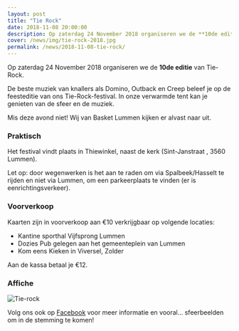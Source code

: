```yaml
---
layout: post
title: "Tie Rock"
date: 2018-11-08 20:00:00
description: Op zaterdag 24 November 2018 organiseren we de **10de editie** van Tie-Rock. 
cover: /news/img/tie-rock-2018.jpg
permalink: /news/2018-11-08-tie-rock/
---
```


Op zaterdag 24 November 2018 organiseren we de **10de editie** van Tie-Rock. 

De beste muziek van knallers als Domino, Outback en Creep beleef je op de feesteditie van ons Tie-Rock-festival. In onze verwarmde tent kan je genieten van de sfeer en de muziek.

Mis deze avond niet! Wij van Basket Lummen kijken er alvast naar uit.

### Praktisch

Het festival vindt plaats in Thiewinkel, naast de kerk (Sint-Janstraat , 3560 Lummen).

Let op: door wegenwerken is het aan te raden om via Spalbeek/Hasselt te rijden en niet via Lummen, om een parkeerplaats te vinden (er is eenrichtingsverkeer).

### Voorverkoop

Kaarten zijn in voorverkoop aan €10 verkrijgbaar op volgende locaties:

 * Kantine sporthal Vijfsprong Lummen
 * Dozies Pub gelegen aan het gemeenteplein van Lummen
 * Kom eens Kieken in Viversel, Zolder

Aan de kassa betaal je €12.

### Affiche

![Tie-rock](/news/img/tie-rock-2018.jpg)

Volg ons ook op [Facebook](https://www.facebook.com/tierock.lummen) voor meer informatie en vooral... sfeerbeelden om in de stemming te komen!